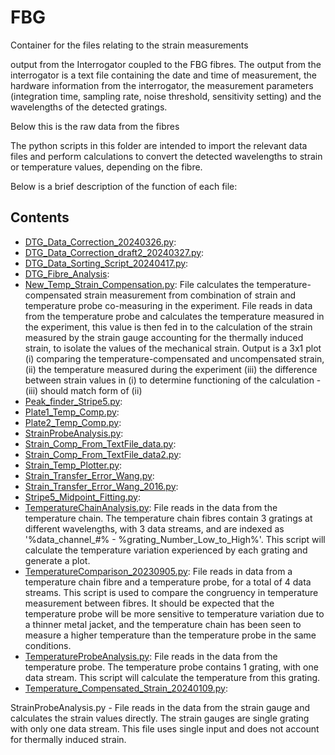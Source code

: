 # FBG

Container for the files relating to the strain measurements

output from the Interrogator coupled to the FBG fibres. 
The output from the interrogator is a text file containing the date and time of measurement, the hardware information from the interrogator, the measurement parameters (integration time, sampling rate, noise threshold, sensitivity setting) and the wavelengths of the detected gratings.

Below this is the raw data from the fibres


The python scripts in this folder are intended to import the relevant data files and perform calculations to convert the detected wavelengths to strain or temperature values, depending on the fibre.

Below is a brief description of the function of each file:

## Contents 
- [DTG_Data_Correction_20240326.py](DTG_Data_Correction_20240326.py):
- [DTG_Data_Correction_draft2_20240327.py](DTG_Data_Correction_draft2_20240327.py):
- [DTG_Data_Sorting_Script_20240417.py](DTG_Data_Sorting_Script_20240417.py):
- [DTG_Fibre_Analysis](DTG_Fibre_Analysis):
- [New_Temp_Strain_Compensation.py](New_Temp_Strain_Compensation.py): File calculates the temperature-compensated strain measurement from combination of strain and temperature probe co-measuring in the experiment. File reads in data from the temperature probe and calculates the temperature measured in the experiment, this value is then fed in to the calculation of the strain measured by the strain gauge accounting for the thermally induced strain, to isolate the values of the mechanical strain. Output is a 3x1 plot (i) comparing the temperature-compensated and uncompensated strain, (ii) the temperature measured during the experiment (iii) the difference between strain values in (i) to determine functioning of the calculation - (iii) should match form of (ii)
- [Peak_finder_Stripe5.py](Peak_finder_Stripe5.py):
- [Plate1_Temp_Comp.py](Plate1_Temp_Comp.py):
- [Plate2_Temp_Comp.py](Plate2_Temp_Comp.py):
- [StrainProbeAnalysis.py](StrainProbeAnalysis.py):
- [Strain_Comp_From_TextFile_data.py](Strain_Comp_From_TextFile_data.py):
- [Strain_Comp_From_TextFile_data2.py](Strain_Comp_From_TextFile_data2.py):
- [Strain_Temp_Plotter.py](Strain_Temp_Plotter.py):
- [Strain_Transfer_Error_Wang.py](Strain_Transfer_Error_Wang.py):
- [Strain_Transfer_Error_Wang_2016.py](Strain_Transfer_Error_Wang_2016.py):
- [Stripe5_Midpoint_Fitting.py](Stripe5_Midpoint_Fitting.py):
- [TemperatureChainAnalysis.py](TemperatureChainAnalysis.py): File reads in the data from the temperature chain. The temperature chain fibres contain 3 gratings at different wavelengths, with 3 data streams, and are indexed as '%data_channel_#% - %grating_Number_Low_to_High%'. This script will calculate the temperature variation experienced by each grating and generate a plot.
- [TemperatureComparison_20230905.py](TemperatureComparison_20230905.py): File reads in data from a temperature chain fibre and a temperature probe, for a total of 4 data streams. This script is used to compare the congruency in temperature measurement between fibres. It should be expected that the temperature probe will be more sensitive to temperature variation due to a thinner metal jacket, and the temperature chain has been seen to measure a higher temperature than the temperature probe in the same conditions.
- [TemperatureProbeAnalysis.py](TemperatureProbeAnalysis.py): File reads in the data from the temperature probe. The temperature probe contains 1 grating, with one data stream. This script will calculate the temperature from this grating.
- [Temperature_Compensated_Strain_20240109.py](Temperature_Compensated_Strain_20240109.py):


StrainProbeAnalysis.py  -  File reads in the data from the strain gauge and calculates the strain values directly. The strain gauges are single grating with only one data stream. This file uses single input and does not account for thermally induced strain.


